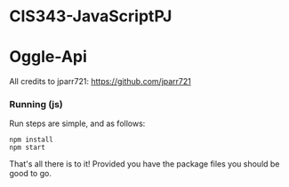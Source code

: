 # CIS343-JavaScriptPJ

# Oggle-Api
All credits to jparr721: https://github.com/jparr721

### Running (js)
Run steps are simple, and as follows:
```
npm install
npm start
```
That's all there is to it! Provided you have the package files you should be good to go.
